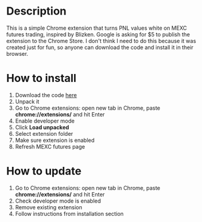 # Description
This is a simple Chrome extension that turns PNL values white on MEXC futures trading, inspired by Blizken.
Google is asking for $5 to publish the extension to the Chrome Store. I don't think I need to do this because it was created just for fun, so anyone can download the code and install it in their browser.

# How to install
1. Download the code [here](https://github.com/paalomnikdev/blizken-mode-for-mexc/releases)
2. Unpack it
3. Go to Chrome extensions: open new tab in Chrome, paste **chrome://extensions/** and hit Enter
4. Enable developer mode
5. Click **Load unpacked**
6. Select extension folder
7. Make sure extension is enabled
8. Refresh MEXC futures page

# How to update
1. Go to Chrome extensions: open new tab in Chrome, paste **chrome://extensions/** and hit Enter
2. Check developer mode is enabled
3. Remove existing extension
4. Follow instructions from installation section
